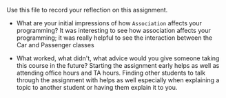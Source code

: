Use this file to record your reflection on this assignment.

- What are your initial impressions of how `Association` affects your programming?
It was interesting to see how association affects your programming; it was really helpful to see the interaction between the Car and Passenger classes

- What worked, what didn't, what advice would you give someone taking this course in the future?
Starting the assignment early helps as well as attending office hours and TA hours. Finding other students to talk through the assignment with helps as well especially when explaining a topic to another student or having them explain it to you.